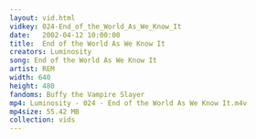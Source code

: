 ```yaml
---
layout: vid.html
vidkey: 024-End_of_the_World_As_We_Know_It
date:   2002-04-12 10:00:00
title:  End of the World As We Know It
creators: Luminosity
song: End of the World As We Know It
artist: REM
width: 640
height: 480
fandoms: Buffy the Vampire Slayer
mp4: Luminosity - 024 - End of the World As We Know It.m4v
mp4size: 55.42 MB
collection: vids
---
```


  <div>
  
  </div>
  